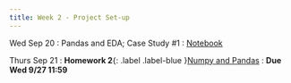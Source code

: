 ```yaml
---
title: Week 2 - Project Set-up
---
```


Wed Sep 20
: Pandas and EDA; Case Study #1
  : [Notebook](/assets/images/Lecture2.ipynb.zip)

Thurs Sep 21
: **Homework 2**{: .label .label-blue }[Numpy and Pandas](/assets/images/Homework2.ipynb.zip)
  : **Due Wed 9/27 11:59**
  <!-- : [Solutions](#) -->